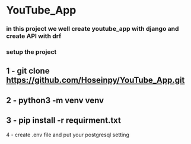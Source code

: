 # YouTube_App

### in this project we well create youtube_app with django and create API with drf

### setup the project
1 - git clone https://github.com/Hoseinpy/YouTube_App.git
---
2 - python3 -m venv venv
---
3 - pip install -r requirment.txt
---
4 - create .env file and put your postgresql setting
